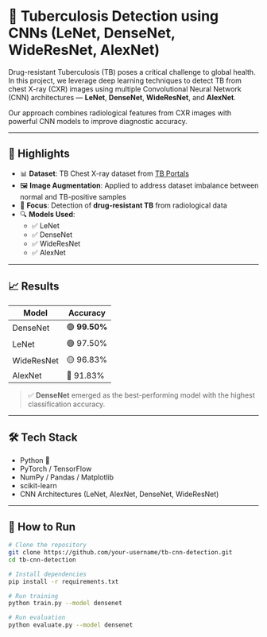 # 🧠 Tuberculosis Detection using CNNs (LeNet, DenseNet, WideResNet, AlexNet)

Drug-resistant Tuberculosis (TB) poses a critical challenge to global health. In this project, we leverage deep learning techniques to detect TB from chest X-ray (CXR) images using multiple Convolutional Neural Network (CNN) architectures — **LeNet**, **DenseNet**, **WideResNet**, and **AlexNet**.

Our approach combines radiological features from CXR images with powerful CNN models to improve diagnostic accuracy.

---

## 🚀 Highlights

- 📊 **Dataset**: TB Chest X-ray dataset from [TB Portals](https://tbportals.niaid.nih.gov/)
- 🖼️ **Image Augmentation**: Applied to address dataset imbalance between normal and TB-positive samples
- 🧬 **Focus**: Detection of **drug-resistant TB** from radiological data
- 🔍 **Models Used**:
  - ✅ LeNet
  - ✅ DenseNet
  - ✅ WideResNet
  - ✅ AlexNet

---

## 📈 Results

| Model       | Accuracy |
|-------------|----------|
| DenseNet    | 🟢 **99.50%** |
| LeNet       | 🟢 97.50%  |
| WideResNet  | 🟡 96.83%  |
| AlexNet     | 🔵 91.83%  |

> ✅ **DenseNet** emerged as the best-performing model with the highest classification accuracy.

---

## 🛠️ Tech Stack

- Python 🐍
- PyTorch / TensorFlow
- NumPy / Pandas / Matplotlib
- scikit-learn
- CNN Architectures (LeNet, AlexNet, DenseNet, WideResNet)

---

## 🧪 How to Run

```bash
# Clone the repository
git clone https://github.com/your-username/tb-cnn-detection.git
cd tb-cnn-detection

# Install dependencies
pip install -r requirements.txt

# Run training
python train.py --model densenet

# Run evaluation
python evaluate.py --model densenet
